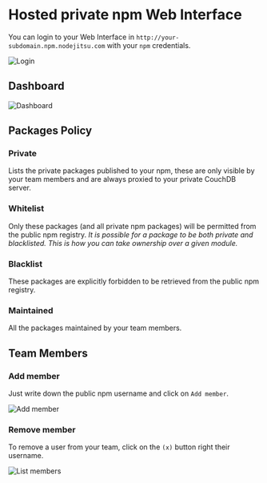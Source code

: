 # Hosted private npm Web Interface

You can login to your Web Interface in `http://your-subdomain.npm.nodejitsu.com` with your `npm` credentials.

![Login](https://raw2.github.com/nodejitsu/handbook/master/resources/npm/login.png)

## Dashboard

![Dashboard](https://raw2.github.com/nodejitsu/handbook/master/resources/npm/dashboard.png)

## Packages Policy

### Private
Lists the private packages published to your npm, these are only visible by your team members and are always proxied to your private CouchDB server.

### Whitelist
Only these packages (and all private npm packages) will be permitted from the public npm registry. *It is possible for a package to be both private and blacklisted. This is how you can take ownership over a given module.*

### Blacklist
These packages are explicitly forbidden to be retrieved from the public npm registry.

### Maintained
All the packages maintained by your team members.

## Team Members

### Add member

Just write down the public npm username and click on `Add member`.

![Add member](https://raw2.github.com/nodejitsu/handbook/master/resources/npm/add_member.png)

### Remove member
To remove a user from your team, click on the `(x)` button right their username.

![List members](https://raw2.github.com/nodejitsu/handbook/master/resources/npm/members.png)

[meta:title]: <> (Web Interface)
